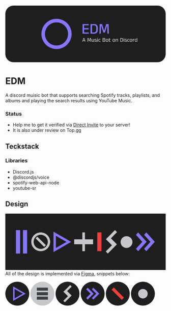 ![header](./src/assets/header.png)

# EDM

A discord muisic bot that supports searching Spotify tracks, playlists, and albums and playing the search results using YouTube Music.

### Status

- Help me to get it verified via [Direct Invite](https://discord.com/oauth2/authorize?client_id=1233204961337413704&permissions=2150983680&scope=applications.commands+bot) to your server!
- It is also under review on Top.gg

## Teckstack

### Libraries

- Discord.js
- @discordjs/voice
- spotify-web-api-node
- youtube-sr

## Design

![banner](./src/assets/banner.png)
</br>
All of the design is implemented via [Figma](https://www.figma.com/file/gGsq12IPP7y7EUTlttVfgI/EDM?type=design&mode=design&t=fZaiR7ccPyIU5ZAu-1), snippets below:
</br></br>
<img src="./src/assets/icons/stopped.png" alt="stopped" width="75"/>
<img src="./src/assets/icons/queue.png" alt="queue" width="75"/>
<img src="./src/assets/icons/shuffle.png" alt="shuffle" width="75"/>
<img src="./src/assets/icons/skip.png" alt="skip" width="75"/>
<img src="./src/assets/icons/error.png" alt="error" width="75"/>
<img src="./src/assets/icons/empty.png" alt="empty" width="75"/>
